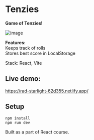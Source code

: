 # Tenzies

**Game of Tenzies!**  


![image](https://user-images.githubusercontent.com/13519212/234112846-d88ea5e7-4bce-4e09-9232-40831e893fa9.png)

**Features:**  
Keeps track of rolls  
Stores best score in LocalStorage  

Stack: React, Vite  

## Live demo:
https://rad-starlight-62d355.netlify.app/
 
## Setup   
 ```npm install```  
 ```npm run dev```

Built as a part of React course.  

